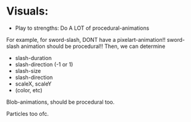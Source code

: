 

# Visuals:


- Play to strengths: Do A LOT of procedural-animations

For example, for sword-slash, DONT have a pixelart-animation!!
sword-slash animation should be procedural!!
Then, we can determine
- slash-duration
- slash-direction (-1 or 1)
- slash-size
- slash-direction
- scaleX, scaleY
- (color, etc)


Blob-animations, should be procedural too.


Particles too ofc.






